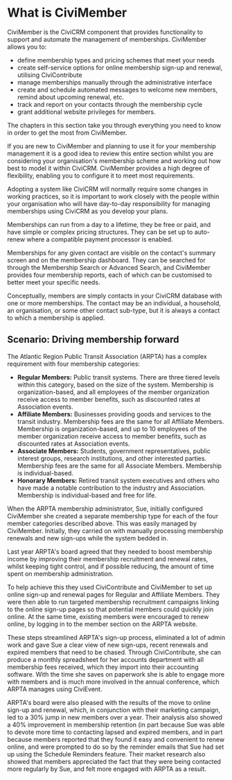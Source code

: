 What is CiviMember
==================

CiviMember is the CiviCRM component that provides functionality to
support and automate the management of memberships. CiviMember allows
you to:

-   define membership types and pricing schemes that meet your needs
-   create self-service options for online membership sign-up and
    renewal, utilising CiviContribute
-   manage memberships manually through the administrative interface
-   create and schedule automated messages to welcome new members,
    remind about upcoming renewal, etc.
-   track and report on your contacts through the membership cycle 
-   grant additional website privileges for members.

The chapters in this section take you through everything you need to
know in order to get the most from CiviMember.

If you are new to CiviMember and planning to use it for your membership
management it is a good idea to review this entire section whilst you
are considering your organisation's membership scheme and working out
how best to model it within CiviCRM. CiviMember provides a high degree
of flexibility, enabling you to configure it to meet most requirements.

Adopting a system like CiviCRM will normally require some changes in
working practices, so it is important to work closely with the people
within your organisation who will have day-to-day responsibility for
managing memberships using CiviCRM as you develop your plans.

Memberships can run from a day to a lifetime, they be free or paid, and
have simple or complex pricing structures. They can be set up to
auto-renew where a compatible payment processor is enabled.

Memberships for any given contact are visible on the contact's summary
screen and on the membership dashboard. They can be searched for through
the Membership Search or Advanced Search, and CiviMember provides four
membership reports, each of which can be customised to better meet your
specific needs.

Conceptually, members are simply contacts in your CiviCRM database with
one or more memberships. The contact may be an individual, a household,
an organisation, or some other contact sub-type, but it is always a
contact to which a membership is applied.

Scenario: Driving membership forward
------------------------------------

The Atlantic Region Public Transit Association (ARPTA) has a complex
requirement with four membership categories:

-   **Regular Members:** Public transit systems. There are three tiered
    levels within this category, based on the size of the system.
    Membership is organization-based, and all employees of the member
    organization receive access to member benefits, such as discounted
    rates at Association events.
-   **Affiliate Members:** Businesses providing goods and services to
    the transit industry. Membership fees are the same for all Affiliate
    Members. Membership is organization-based, and up to 10 employees of
    the member organization receive access to member benefits, such as
    discounted rates at Association events.
-   **Associate Members:** Students, government representatives, public
    interest groups, research institutions, and other interested
    parties. Membership fees are the same for all Associate Members.
    Membership is individual-based.
-   **Honorary Members:** Retired transit system executives and others
    who have made a notable contribution to the industry and
    Association. Membership is individual-based and free for life.

When the ARPTA membership administrator, Sue, initially configured
CiviMember she created a separate membership type for each of the four
member categories described above. This was easily managed by
CiviMember. Initially, they carried on with manually processing
membership renewals and new sign-ups while the system bedded in. 

Last year ARPTA's board agreed that they needed to boost membership
income by improving their membership recruitment and renewal rates,
whilst keeping tight control, and if possible reducing, the amount of
time spent on membership administration.

To help achieve this they used CiviContribute and CiviMember to set up
online sign-up and renewal pages for Regular and Affiliate Members. They
were then able to run targeted membership recruitment campaigns linking
to the online sign-up pages so that potential members could quickly join
online. At the same time, existing members were encouraged to renew
online, by logging in to the member section on the ARPTA website.

These steps streamlined ARPTA's sign-up process, eliminated a lot of
admin work and gave Sue a clear view of new sign-ups, recent renewals
and expired members that need to be chased. Through CiviContribute, she
can produce a monthly spreadsheet for her accounts department with all
membership fees received, which they import into their accounting
software. With the time she saves on paperwork she is able to engage
more with members and is much more involved in the annual conference,
which ARPTA manages using CiviEvent.

ARPTA's board were also pleased with the results of the move to online
sign-up and renewal, which, in conjunction with their marketing
campaign, led to a 30% jump in new members over a year. Their analysis
also showed a 40% improvement in membership retention (in part because
Sue was able to devote more time to contacting lapsed and expired
members, and in part because members reported that they found it easy
and convenient to renew online, and were prompted to do so by the
reminder emails that Sue had set up using the Schedule Reminders
feature. Their market research also showed that members appreciated the
fact that they were being contacted more regularly by Sue, and felt more
engaged with ARPTA as a result.
